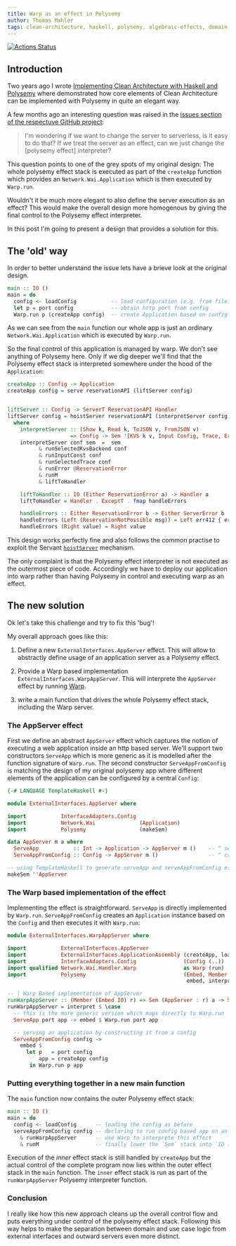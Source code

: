 ```yaml
---
title: Warp as an effect in Polysemy
author: Thomas Mahler
tags: clean-architecture, haskell, polysemy, algebraic-effects, domain-driven-design, ports-and-adapters, hexagonal-architecture, onion-architecture, servant, warp, io-monad, testability, architecture, algebraic, polysemy-library, polysemy-effects
---
```



[![Actions Status](https://github.com/thma/PolysemyCleanArchitecture/workflows/Haskell%20CI/badge.svg)](https://github.com/thma/PolysemyCleanArchitecture/actions)

## Introduction

Two years ago I wrote [Implementing Clean Architecture with Haskell and Polysemy](https://thma.github.io/posts/2020-05-29-polysemy-clean-architecture.html) where demonstrated how core elements of Clean Architecture can be implemented with Polysemy in quite an elegant way.

A few months ago an interesting question was raised in the [issues section of the respectuve GitHub project](https://github.com/thma/PolysemyCleanArchitecture/issues/2):

> I'm wondering if we want to change the server to serverless, is it easy to do that? 
> If we treat the server as an effect, can we just change the [polysemy effect] interpreter?

This question points to one of the grey spots of my original design: The whole polysemy effect stack is executed as part of the `createApp` function which provides an `Network.Wai.Application` which is then executed by `Warp.run`.

Wouldn't it be much more elegant to also define the server execution as an effect? This would make the overall design more homogenous by giving the final control to the Polysemy effect interpreter. 

In this post I'm going to present a design that provides a solution for this.

## The 'old' way

In order to better understand the issue lets have a brieve look at the original design.

```haskell
main :: IO ()
main = do
  config <- loadConfig           -- load configuration (e.g. from file)
  let p = port config            -- obtain http port from config
  Warp.run p (createApp config)  -- create Application based on config and run it
```

As we can see from the `main` function our whole app is just an ordinary `Network.Wai.Application` which is executed by `Warp.run`.

So the final control of this application is managed by warp. We don't see anything of Polysemy here. Only if we dig deeper we'll find that the Polysemy effect stack is interpreted somewhere under the hood of the `Application`:

```haskell
createApp :: Config -> Application
createApp config = serve reservationAPI (liftServer config)


liftServer :: Config -> ServerT ReservationAPI Handler
liftServer config = hoistServer reservationAPI (interpretServer config) reservationServer
  where
    interpretServer :: (Show k, Read k, ToJSON v, FromJSON v)
                    => Config -> Sem '[KVS k v, Input Config, Trace, Error ReservationError, Embed IO] a -> Handler a
    interpretServer conf sem  =  sem
          & runSelectedKvsBackend conf
          & runInputConst conf
          & runSelectedTrace conf
          & runError @ReservationError
          & runM
          & liftToHandler

    liftToHandler :: IO (Either ReservationError a) -> Handler a
    liftToHandler = Handler . ExceptT . fmap handleErrors

    handleErrors :: Either ReservationError b -> Either ServerError b
    handleErrors (Left (ReservationNotPossible msg)) = Left err412 { errBody = pack msg}
    handleErrors (Right value) = Right value
```

This design works perfectly fine and also follows the common practise to exploit the Servant [`hoistServer`](https://hackage.haskell.org/package/servant-server-0.19.1/docs/Servant-Server.html#v:hoistServer) mechanism.

The only complaint is that the Polysemy effect interpreter is not executed as the outermost piece of code. Accordingly we have to deploy our application into warp rather than having Polysemy in control and executing warp as an effect.


## The new solution

Ok let's take this challenge and try to fix this 'bug'!

My overall approach goes like this:

1. Define a new `ExternalInterfaces.AppServer` effect. This will allow to abstractly define
   usage of an application server as a Polysemy effect.

2. Provide a Warp based implementation `ExternalInterfaces.WarpAppServer`.
   This will interprete the `AppServer` effect by running [Warp](http://www.aosabook.org/en/posa/warp.html).

3. write a main function that drives the whole Polysemy effect stack, including the Warp server. 
   
### The AppServer effect

First we define an abstract `AppServer` effect which captures the notion of executing a web application inside an http based server.
We'll support two constructors `ServeApp` which is more generic as it is modelled after the function signature of `Warp.run`.
The second constructor `ServeAppFromConfig` is matching the design of my original polysemy app where different elements of the application 
can be configured by a central `Config`:

```haskell
{-# LANGUAGE TemplateHaskell #-}

module ExternalInterfaces.AppServer where

import           InterfaceAdapters.Config
import           Network.Wai              (Application)
import           Polysemy                 (makeSem)

data AppServer m a where
  ServeApp           :: Int -> Application -> AppServer m ()    -- ^ serve a given application on a port
  ServeAppFromConfig :: Config -> AppServer m ()                -- ^ construct an application from a configuration and serve it

-- using TemplateHaskell to generate serveApp and serveAppFromConfig effect functions
makeSem ''AppServer
```

### The Warp based implementation of the effect

Implementing the effect is straightforward. `ServeApp` is directly implemented by `Warp.run`.
`ServeAppFromConfig` creates an `Application` instance based on the `Config` and then executes it with `Warp.run`:

```haskell
module ExternalInterfaces.WarpAppServer where

import           ExternalInterfaces.AppServer
import           ExternalInterfaces.ApplicationAssembly (createApp, loadConfig)
import           InterfaceAdapters.Config               (Config (..))
import qualified Network.Wai.Handler.Warp               as Warp (run)
import           Polysemy                               (Embed, Member, Sem,
                                                         embed, interpret, runM)

-- | Warp Based implementation of AppServer
runWarpAppServer :: (Member (Embed IO) r) => Sem (AppServer : r) a -> Sem r a
runWarpAppServer = interpret $ \case
  -- this is the more generic version which maps directly to Warp.run
  ServeApp port app -> embed $ Warp.run port app

  -- serving an application by constructing it from a config
  ServeAppFromConfig config ->
    embed $
      let p   = port config
          app = createApp config
       in Warp.run p app
```

### Putting everything together in a new main function

The `main` function now contains the outer Polysemy effect stack:

```haskell
main :: IO ()
main = do
  config <- loadConfig      -- loading the config as before
  serveAppFromConfig config -- declaring to run config based app on an AppServer
    & runWarpAppServer      -- use Warp to interprete this effect
    & runM                  -- finally lower the `Sem` stack into `IO ()`
```

Execution of the *inner* effect stack is still handled by `createApp` but the actual control of the complete program now lies within the outer effect stack in the `main` function. The `inner` effect stack is run as part of the `runWarpAppServer` Polysemy interpreter function.

### Conclusion

I really like how this new approach cleans up the overall control flow and puts everything under control of the polysemy effect stack.
Following this way helps to make the separation between domain and use case logic from external interfaces and outward servers even more distinct.
